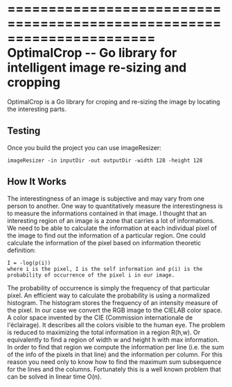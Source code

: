 ======================================================================
OptimalCrop -- Go library for intelligent image re-sizing and cropping
======================================================================

OptimalCrop is a Go library for croping and re-sizing the image by locating the interesting parts.

Testing
---------

Once you build the project you can use imageResizer:

    imageResizer -in inputDir -out outputDir -width 128 -height 128


How It Works
--------------	
 
The interestingness of an image is subjective and may vary from one person to another. One way to quantitatively measure the interestingness is to measure the informations contained in that image. I thought that an interesting region of an image is a zone that carries a lot of informations. We need to be able to calculate the information at each individual pixel of the image to find out the information of a particular region.
One could calculate the information of the pixel based on information theoretic definition:

	I = -log(p(i))
	where i is the pixel, I is the self information and p(i) is the probability of occurrence of the pixel i in our image.
	
The probability of occurrence is simply the frequency of that particular pixel. An efficient way to calculate the probability is using a normalized histogram. The histogram stores the frequency of an intensity measure of the pixel. In our case we convert the RGB image to the CIELAB color space. A color space invented by the CIE (Commission internationale de l'éclairage). It describes all the colors visible to the human eye.
The problem is reduced to maximizing the total information in a region R(h,w). Or equivalently to find a region of width w and height h with max information. In order to find that region we compute the information per line (i.e. the sum of the info of the pixels in that line) and the information per column.
For this reason you need only to know how to find the maximum sum subsequence for the lines and the columns. Fortunately this is a well known problem that can be solved in linear time O(n).